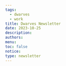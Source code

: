 ```yaml
---
tags:
  - dwarves
  - work
title: Dwarves Newsletter
date: 2023-10-25
description: 
authors: 
menu: 
toc: false
notice: 
type: newsletter
---
```

